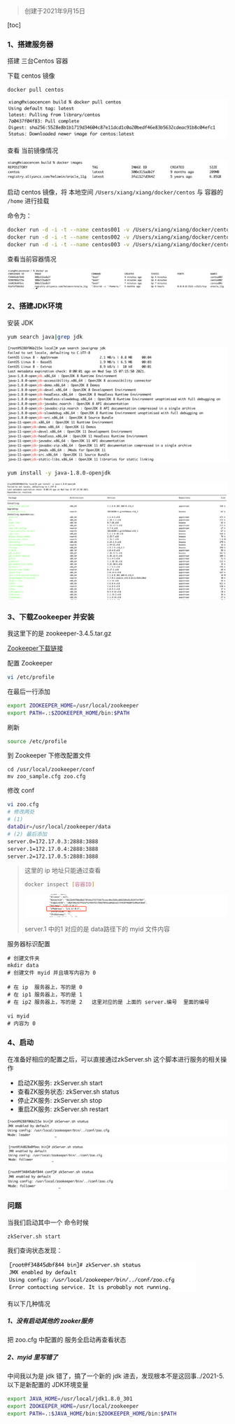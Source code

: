 > 创建于2021年9月15日

[toc]

### 1、搭建服务器

搭建 三台Centos 容器

下载 centos 镜像

```sh
docker pull centos
```

<img src="../2021-5/images/image-20210915141222315.png" alt="image-20210915141222315" style="zoom:50%;" />

查看 当前镜像情况

![image-20210915141151754](../2021-5/images/image-20210915141151754.png)

启动 centos 镜像，将 本地空间 `/Users/xiang/xiang/docker/centos` 与 容器的 `/home` 进行挂载

命令为：

```sh
docker run -d -i -t --name centos001 -v /Users/xiang/xiang/docker/centos:/home 300e315adb2f bash
docker run -d -i -t --name centos002 -v /Users/xiang/xiang/docker/centos:/home 300e315adb2f bash
docker run -d -i -t --name centos003 -v /Users/xiang/xiang/docker/centos:/home 300e315adb2f bash
```

查看当前容器情况

![image-20210915141404219](../2021-5/images/image-20210915141404219.png)



### 2、搭建JDK环境

安装 JDK

```sh
yum search java|grep jdk
```

<img src="../2021-5/images/image-20210915151603126.png" alt="image-20210915151603126" style="zoom:50%;" />

```sh
yum install -y java-1.8.0-openjdk
```

![image-20210915151629788](../2021-5/images/image-20210915151629788.png)





### 3、下载Zookeeper 并安装

我这里下的是 zookeeper-3.4.5.tar.gz

[Zookeeper下载链接](https://archive.apache.org/dist/zookeeper/)

配置 Zookeeper

```sh
vi /etc/profile
```

在最后一行添加

```sh
export ZOOKEEPER_HOME=/usr/local/zookeeper
export PATH=.:$ZOOKEEPER_HOME/bin:$PATH
```

刷新

```sh
source /etc/profile
```

到 Zookeeper 下修改配置文件

```shell
cd /usr/local/zookeeper/conf
mv zoo_sample.cfg zoo.cfg
```

修改 conf

```sh
vi zoo.cfg 
# 修改两处
# (1) 
dataDir=/usr/local/zookeeper/data
# (2) 最后添加
server.0=172.17.0.3:2888:3888
server.1=172.17.0.4:2888:3888
server.2=172.17.0.5:2888:3888
```

> 这里的 ip 地址只能通过查看
>
> ```sh
> docker inspect [容器ID]
> ```
>
> ![image-20210915160750313](../2021-5/images/image-20210915160750313.png)
>
> server.1 中的1 对应的是 data路径下的 myid 文件内容

服务器标识配置

```shell
# 创建文件夹
mkdir data
# 创建文件 myid 并且填写内容为 0

# 在 ip  服务器上，写的是 0
# 在 ip1 服务器上，写的是 1
# 在 ip2 服务器上，写的是 2   这里对应的是 上面的 server.编号  里面的编号

vi myid
# 内容为 0
```

### 4、启动

 在准备好相应的配置之后，可以直接通过zkServer.sh 这个脚本进行服务的相关操作

- 启动ZK服务:    			zkServer.sh start
- 查看ZK服务状态:       zkServer.sh status
- 停止ZK服务:              zkServer.sh stop
- 重启ZK服务:              zkServer.sh restart

![image-20210915164135657](../2021-5/images/image-20210915164135657.png)

![image-20210915164144285](../2021-5/images/image-20210915164144285.png)

![image-20210915164152640](../2021-5/images/image-20210915164152640.png)





### 问题

当我们启动其中一个 命令时候

```
zkServer.sh start
```

我们查询状态发现：

<img src="../2021-5/images/image-20210915160916073.png" alt="image-20210915160916073" style="zoom:50%;" />

有以下几种情况

##### 1、没有启动其他的 zooker服务

把 zoo.cfg 中配置的 服务全启动再查看状态

##### 2、myid 里写错了





中间我以为是 jdk 错了，搞了一个新的 jdk 进去，发现根本不是这回事../2021-5. 以下是新配置的 JDK环境变量

```sh
export JAVA_HOME=/usr/local/jdk1.8.0_301
export ZOOKEEPER_HOME=/usr/local/zookeeper
export PATH=.:$JAVA_HOME/bin:$ZOOKEEPER_HOME/bin:$PATH
```



